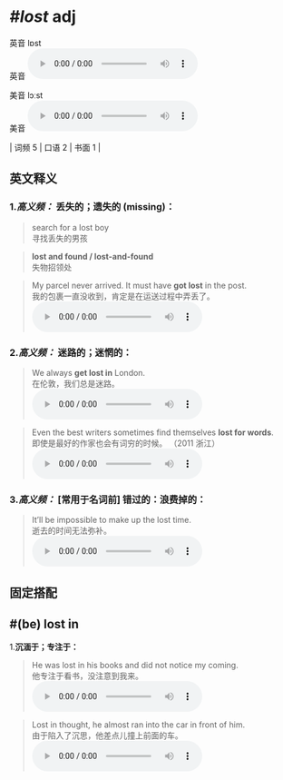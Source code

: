 # ***\#lost*** adj
英音 lɒst  
英音
<audio src="./media/lost-B.aac" controls="controls"></audio>

美音 lɔːst  
美音
<audio src="./media/lost.aac" controls="controls"></audio>



| 词频 5 | 口语 2 | 书面 1 |  

英文释义
---
### 1.*高义频：* **丢失的；遗失的 (missing)：**  

 > search for a lost boy   
 > 寻找丢失的男孩    

 > **lost and found / lost-and-found**  
 > 失物招领处    

 > My parcel never arrived. It must have **got lost** in the post.  
 > 我的包裹一直没收到，肯定是在运送过程中弄丢了。    
<audio src="./media/lost-517_AAC.aac" controls="controls"></audio>

### 2.*高义频：* **迷路的；迷惘的：**  

 > We always **get lost in** London.   
 > 在伦敦，我们总是迷路。    
<audio src="./media/lost-2.aac" controls="controls"></audio>

 > Even the best writers sometimes find themselves **lost for words**.   
 > 即使是最好的作家也会有词穷的时候。  （2011 浙江）  
<audio src="./media/lost-3.aac" controls="controls"></audio>

### 3.*高义频：* **[常用于名词前] 错过的：浪费掉的：**  

 > It’ll be impossible to make up the lost time.   
 > 逝去的时间无法弥补。    
<audio src="./media/lost-4.aac" controls="controls"></audio>


固定搭配
---
## \#(be) lost in 
1.**沉湎于；专注于：**  

 > He was lost in his books and did not notice my coming.   
 > 他专注于看书，没注意到我来。    
<audio src="./media/lost-5.aac" controls="controls"></audio>

 > Lost in thought, he almost ran into the car in front of him.   
 > 由于陷入了沉思，他差点儿撞上前面的车。    
<audio src="./media/lost-6.aac" controls="controls"></audio>


